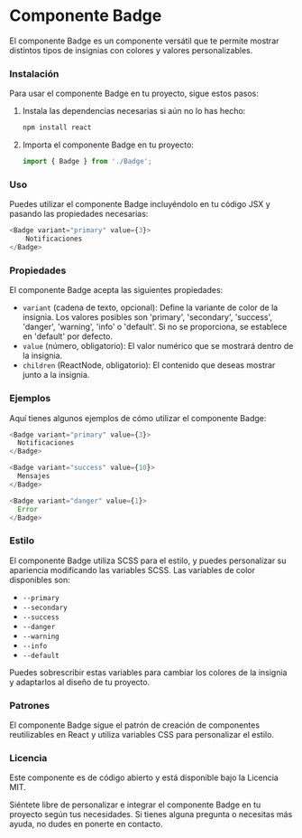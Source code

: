 # Componente Badge

El componente Badge es un componente versátil que te permite mostrar distintos tipos de insignias con colores y valores
personalizables.

### Instalación

Para usar el componente Badge en tu proyecto, sigue estos pasos:

1. Instala las dependencias necesarias si aún no lo has hecho:

    ```bash
    npm install react
    ```

2. Importa el componente Badge en tu proyecto:

    ```javascript
    import { Badge } from './Badge';
    ```

### Uso

Puedes utilizar el componente Badge incluyéndolo en tu código JSX y pasando las propiedades necesarias:

```javascript
<Badge variant="primary" value={3}>
	Notificaciones
</Badge>
```

### Propiedades

El componente Badge acepta las siguientes propiedades:

-   `variant` (cadena de texto, opcional): Define la variante de color de la insignia. Los valores posibles son
    'primary', 'secondary', 'success', 'danger', 'warning', 'info' o 'default'. Si no se proporciona, se establece en
    'default' por defecto.
-   `value` (número, obligatorio): El valor numérico que se mostrará dentro de la insignia.
-   `children` (ReactNode, obligatorio): El contenido que deseas mostrar junto a la insignia.

### Ejemplos

Aquí tienes algunos ejemplos de cómo utilizar el componente Badge:

```javascript
<Badge variant="primary" value={3}>
  Notificaciones
</Badge>

<Badge variant="success" value={10}>
  Mensajes
</Badge>

<Badge variant="danger" value={1}>
  Error
</Badge>
```

### Estilo

El componente Badge utiliza SCSS para el estilo, y puedes personalizar su apariencia modificando las variables SCSS. Las
variables de color disponibles son:

-   `--primary`
-   `--secondary`
-   `--success`
-   `--danger`
-   `--warning`
-   `--info`
-   `--default`

Puedes sobrescribir estas variables para cambiar los colores de la insignia y adaptarlos al diseño de tu proyecto.

### Patrones

El componente Badge sigue el patrón de creación de componentes reutilizables en React y utiliza variables CSS para
personalizar el estilo.

### Licencia

Este componente es de código abierto y está disponible bajo la Licencia MIT.

Siéntete libre de personalizar e integrar el componente Badge en tu proyecto según tus necesidades. Si tienes alguna
pregunta o necesitas más ayuda, no dudes en ponerte en contacto.
